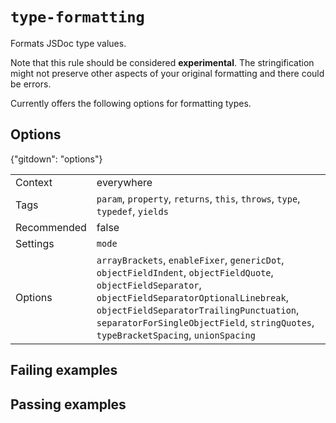 # `type-formatting`

Formats JSDoc type values.

Note that this rule should be considered **experimental**. The stringification
might not preserve other aspects of your original formatting and there could be
errors.

Currently offers the following options for formatting types.

## Options

{"gitdown": "options"}

|||
|---|---|
|Context|everywhere|
|Tags|`param`, `property`, `returns`, `this`, `throws`, `type`, `typedef`, `yields`|
|Recommended|false|
|Settings|`mode`|
|Options|`arrayBrackets`, `enableFixer`, `genericDot`, `objectFieldIndent`, `objectFieldQuote`, `objectFieldSeparator`, `objectFieldSeparatorOptionalLinebreak`, `objectFieldSeparatorTrailingPunctuation`, `separatorForSingleObjectField`, `stringQuotes`, `typeBracketSpacing`, `unionSpacing`|

## Failing examples

<!-- assertions-failing typeFormatting -->

## Passing examples

<!-- assertions-passing typeFormatting -->
